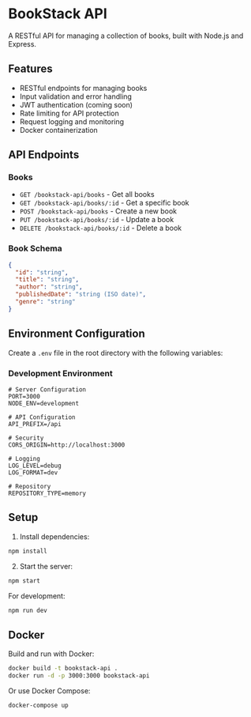 # BookStack API

A RESTful API for managing a collection of books, built with Node.js and Express.

## Features

- RESTful endpoints for managing books
- Input validation and error handling
- JWT authentication (coming soon)
- Rate limiting for API protection
- Request logging and monitoring
- Docker containerization

## API Endpoints

### Books

- `GET /bookstack-api/books` - Get all books
- `GET /bookstack-api/books/:id` - Get a specific book
- `POST /bookstack-api/books` - Create a new book
- `PUT /bookstack-api/books/:id` - Update a book
- `DELETE /bookstack-api/books/:id` - Delete a book

### Book Schema

```json
{
  "id": "string",
  "title": "string",
  "author": "string",
  "publishedDate": "string (ISO date)",
  "genre": "string"
}
```

## Environment Configuration

Create a `.env` file in the root directory with the following variables:

### Development Environment
```env
# Server Configuration
PORT=3000
NODE_ENV=development

# API Configuration
API_PREFIX=/api

# Security
CORS_ORIGIN=http://localhost:3000

# Logging
LOG_LEVEL=debug
LOG_FORMAT=dev

# Repository
REPOSITORY_TYPE=memory
```

## Setup

1. Install dependencies:
```bash
npm install
```

2. Start the server:
```bash
npm start
```

For development:
```bash
npm run dev
```

## Docker

Build and run with Docker:
```bash
docker build -t bookstack-api .
docker run -d -p 3000:3000 bookstack-api
```

Or use Docker Compose:
```bash
docker-compose up
``` 